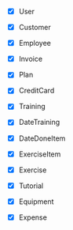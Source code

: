 - [X] User
- [X] Customer
- [X] Employee

- [X] Invoice
- [X] Plan
- [X] CreditCard

- [X] Training
- [X] DateTraining
- [X] DateDoneItem

- [X] ExerciseItem
- [X] Exercise
- [X] Tutorial

- [X] Equipment
- [X] Expense


